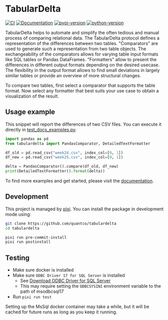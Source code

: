 # TabularDelta

[![CI](https://img.shields.io/github/actions/workflow/status/quantco/tabulardelta/ci.yml?style=flat-square&branch=main)](https://github.com/quantco/tabulardelta/actions/workflows/ci.yml)
[![Documentation](https://img.shields.io/badge/docs-latest-success?branch=main&style=flat-square)](https://tabulardelta.readthedocs.io/en/latest/)
[![pypi-version](https://img.shields.io/pypi/v/tabulardelta.svg?logo=pypi&logoColor=white&style=flat-square)](https://pypi.org/project/tabulardelta)
[![python-version](https://img.shields.io/pypi/pyversions/tabulardelta?logoColor=white&logo=python&style=flat-square)](https://pypi.org/project/tabulardelta)

TabularDelta helps to automate and simplify the often tedious and manual process of comparing relational data.
The TabularDelta protocol defines a representation of the differences between two tables.
"Comparators" are used to generate such a representation from two table objects. The exchangeability of the comparators allows for varying table input formats like SQL tables or Pandas DataFrames.
"Formatters" allow to present the differences in different output formats depending on the desired usecase.
The flexibility in the output format allows to find small deviations in largely similar tables or provide an overview of more structural changes.

To compare two tables, first select a comparator that supports the table format. Now select any formatter that best suits your use case to obtain a visualization of the result.

## Usage example

This snippet will report the differences of two CSV files.
You can execute it directly in [test_docs_examples.py](tests/test_docs_examples.py).

```python
import pandas as pd
from tabulardelta import PandasComparator, DetailedTextFormatter

df_old = pd.read_csv("week24.csv", index_col=[0, 1])
df_new = pd.read_csv("week25.csv", index_col=[0, 1])

delta = PandasComparator().compare(df_old, df_new)
print(DetailedTextFormatter().format(delta))
```

To find more examples and get started, please visit the [documentation](https://tabulardelta.readthedocs.io/en/latest/).

## Development

This project is managed by [pixi](https://pixi.sh).
You can install the package in development mode using:

```bash
git clone https://github.com/quantco/tabulardelta
cd tabulardelta

pixi run pre-commit-install
pixi run postinstall
```

## Testing

- Make sure docker is installed
- Make sure `ODBC Driver 17 for SQL Server` is installed
  - See [Download ODBC Driver for SQL Server](https://learn.microsoft.com/en-us/sql/connect/odbc/download-odbc-driver-for-sql-server?view=sql-server-ver16)
  - This may require setting the `ODBCSYSINI` environment variable to the path of msodbcsql17
- Run `pixi run test`

Setting up the MsSql docker container may take a while, but it will be cached for future runs as long as you keep it running.

